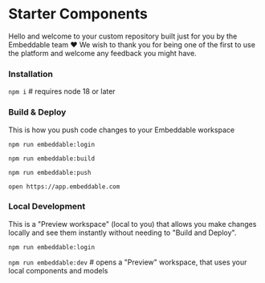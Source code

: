 # Starter Components

Hello and welcome to your custom repository built just for you by the Embeddable team ❤️ We wish to thank you for being one of the first to use the platform and welcome any feedback you might have.

### Installation

`npm i` # requires node 18 or later

### Build & Deploy
This is how you push code changes to your Embeddable workspace

`npm run embeddable:login`

`npm run embeddable:build`

`npm run embeddable:push`

`open https://app.embeddable.com`

### Local Development
This is a "Preview workspace" (local to you) that allows you make changes locally and see them instantly without needing to "Build and Deploy".

`npm run embeddable:login`

`npm run embeddable:dev` # opens a "Preview" workspace, that uses your local components and models

